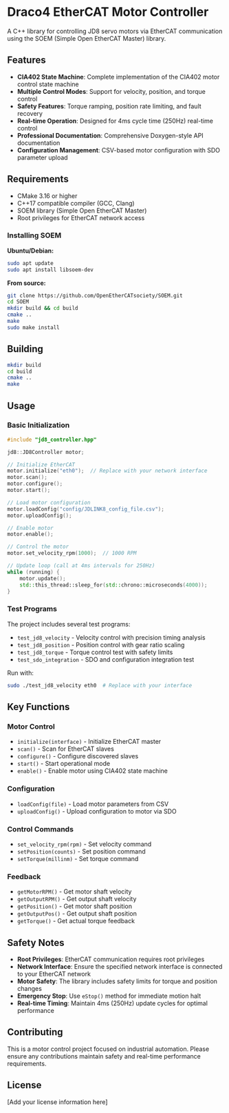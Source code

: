 # Draco4 EtherCAT Motor Controller

A C++ library for controlling JD8 servo motors via EtherCAT communication using the SOEM (Simple Open EtherCAT Master) library.

## Features

- **CIA402 State Machine**: Complete implementation of the CIA402 motor control state machine
- **Multiple Control Modes**: Support for velocity, position, and torque control
- **Safety Features**: Torque ramping, position rate limiting, and fault recovery
- **Real-time Operation**: Designed for 4ms cycle time (250Hz) real-time control
- **Professional Documentation**: Comprehensive Doxygen-style API documentation
- **Configuration Management**: CSV-based motor configuration with SDO parameter upload

## Requirements

- CMake 3.16 or higher
- C++17 compatible compiler (GCC, Clang)
- SOEM library (Simple Open EtherCAT Master)
- Root privileges for EtherCAT network access

### Installing SOEM

**Ubuntu/Debian:**
```bash
sudo apt update
sudo apt install libsoem-dev
```

**From source:**
```bash
git clone https://github.com/OpenEtherCATsociety/SOEM.git
cd SOEM
mkdir build && cd build
cmake ..
make
sudo make install
```

## Building

```bash
mkdir build
cd build
cmake ..
make
```

## Usage

### Basic Initialization

```cpp
#include "jd8_controller.hpp"

jd8::JD8Controller motor;

// Initialize EtherCAT
motor.initialize("eth0");  // Replace with your network interface
motor.scan();
motor.configure();
motor.start();

// Load motor configuration
motor.loadConfig("config/JDLINK8_config_file.csv");
motor.uploadConfig();

// Enable motor
motor.enable();

// Control the motor
motor.set_velocity_rpm(1000);  // 1000 RPM

// Update loop (call at 4ms intervals for 250Hz)
while (running) {
    motor.update();
    std::this_thread::sleep_for(std::chrono::microseconds(4000));
}
```

### Test Programs

The project includes several test programs:

- `test_jd8_velocity` - Velocity control with precision timing analysis
- `test_jd8_position` - Position control with gear ratio scaling  
- `test_jd8_torque` - Torque control test with safety limits
- `test_sdo_integration` - SDO and configuration integration test

Run with:
```bash
sudo ./test_jd8_velocity eth0  # Replace with your interface
```

## Key Functions

### Motor Control
- `initialize(interface)` - Initialize EtherCAT master
- `scan()` - Scan for EtherCAT slaves
- `configure()` - Configure discovered slaves
- `start()` - Start operational mode
- `enable()` - Enable motor using CIA402 state machine

### Configuration
- `loadConfig(file)` - Load motor parameters from CSV
- `uploadConfig()` - Upload configuration to motor via SDO

### Control Commands
- `set_velocity_rpm(rpm)` - Set velocity command
- `setPosition(counts)` - Set position command
- `setTorque(millinm)` - Set torque command

### Feedback
- `getMotorRPM()` - Get motor shaft velocity
- `getOutputRPM()` - Get output shaft velocity  
- `getPosition()` - Get motor shaft position
- `getOutputPos()` - Get output shaft position
- `getTorque()` - Get actual torque feedback

## Safety Notes

- **Root Privileges**: EtherCAT communication requires root privileges
- **Network Interface**: Ensure the specified network interface is connected to your EtherCAT network
- **Motor Safety**: The library includes safety limits for torque and position changes
- **Emergency Stop**: Use `eStop()` method for immediate motion halt
- **Real-time Timing**: Maintain 4ms (250Hz) update cycles for optimal performance

## Contributing

This is a motor control project focused on industrial automation. Please ensure any contributions maintain safety and real-time performance requirements.

## License

[Add your license information here]